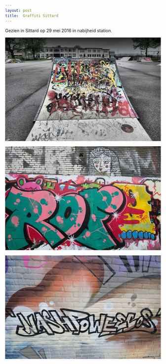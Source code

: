 ```yaml
---
layout: post
title:  Graffiti Sittard
---
```

Gezien in Sittard op 29 mei 2016 in nabijheid station.

<img src= "img/IMGP6512-3.jpg" image="responsive">


![](/img/IMGP6474.jpg-2)


![](/img/IMGP6486.jpg-2)
